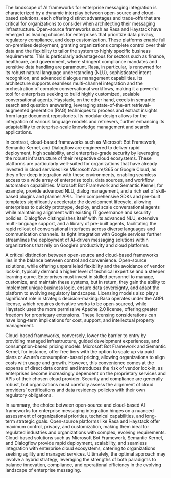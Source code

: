 The landscape of AI frameworks for enterprise messaging integration is characterized by a dynamic interplay between open-source and cloud-based solutions, each offering distinct advantages and trade-offs that are critical for organizations to consider when architecting their messaging infrastructure. Open-source frameworks such as Rasa and Haystack have emerged as leading choices for enterprises that prioritize data privacy, regulatory compliance, and deep customization. These platforms enable full on-premises deployment, granting organizations complete control over their data and the flexibility to tailor the system to highly specific business requirements. This is particularly advantageous for sectors such as finance, healthcare, and government, where stringent compliance mandates and sensitive data handling are paramount. Rasa, in particular, is renowned for its robust natural language understanding (NLU), sophisticated intent recognition, and advanced dialogue management capabilities. Its architecture supports seamless multi-channel integration and the orchestration of complex conversational workflows, making it a powerful tool for enterprises seeking to build highly customized, scalable conversational agents. Haystack, on the other hand, excels in semantic search and question answering, leveraging state-of-the-art retrieval-augmented generation (RAG) techniques to process and extract insights from large document repositories. Its modular design allows for the integration of various language models and retrievers, further enhancing its adaptability to enterprise-scale knowledge management and search applications.

In contrast, cloud-based frameworks such as Microsoft Bot Framework, Semantic Kernel, and Dialogflow are engineered to deliver rapid deployment, high scalability, and enterprise-grade security by leveraging the robust infrastructure of their respective cloud ecosystems. These platforms are particularly well-suited for organizations that have already invested in cloud services like Microsoft Azure/365 or Google Cloud, as they offer deep integration with these environments, enabling seamless access to a wide array of enterprise tools, data sources, and workflow automation capabilities. Microsoft Bot Framework and Semantic Kernel, for example, provide advanced NLU, dialog management, and a rich set of skill-based plugins and planner APIs. Their comprehensive SDKs and pre-built templates significantly accelerate the development lifecycle, allowing enterprises to quickly prototype, deploy, and scale conversational agents while maintaining alignment with existing IT governance and security policies. Dialogflow distinguishes itself with its advanced NLU, extensive multi-language support, and a library of pre-built agents, facilitating the rapid rollout of conversational interfaces across diverse languages and communication channels. Its tight integration with Google services further streamlines the deployment of AI-driven messaging solutions within organizations that rely on Google’s productivity and cloud platforms.

A critical distinction between open-source and cloud-based frameworks lies in the balance between control and convenience. Open-source solutions, while offering unparalleled flexibility and the avoidance of vendor lock-in, typically demand a higher level of technical expertise and a steeper learning curve. Enterprises must invest in skilled personnel to manage, customize, and maintain these systems, but in return, they gain the ability to implement unique business logic, ensure data sovereignty, and adapt the platform to evolving regulatory landscapes. Licensing models also play a significant role in strategic decision-making: Rasa operates under the AGPL license, which requires derivative works to be open-sourced, while Haystack uses the more permissive Apache 2.0 license, offering greater freedom for proprietary extensions. These licensing considerations can have long-term implications for cost, support, and intellectual property management.

Cloud-based frameworks, conversely, lower the barrier to entry by providing managed infrastructure, guided development experiences, and consumption-based pricing models. Microsoft Bot Framework and Semantic Kernel, for instance, offer free tiers with the option to scale up via paid plans or Azure’s consumption-based pricing, allowing organizations to align costs with usage and growth. However, this convenience comes at the expense of direct data control and introduces the risk of vendor lock-in, as enterprises become increasingly dependent on the proprietary services and APIs of their chosen cloud provider. Security and compliance are generally robust, but organizations must carefully assess the alignment of cloud providers’ certifications and data residency policies with their own regulatory obligations.

In summary, the choice between open-source and cloud-based AI frameworks for enterprise messaging integration hinges on a nuanced assessment of organizational priorities, technical capabilities, and long-term strategic goals. Open-source platforms like Rasa and Haystack offer maximum control, privacy, and customization, making them ideal for regulated industries and organizations with complex, evolving requirements. Cloud-based solutions such as Microsoft Bot Framework, Semantic Kernel, and Dialogflow provide rapid deployment, scalability, and seamless integration with enterprise cloud ecosystems, catering to organizations seeking agility and managed services. Ultimately, the optimal approach may involve a hybrid strategy, leveraging the strengths of both paradigms to balance innovation, compliance, and operational efficiency in the evolving landscape of enterprise messaging.